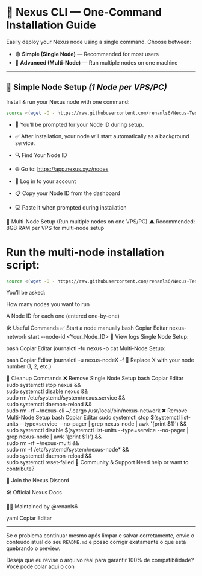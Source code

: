 # 🚀 Nexus CLI — One-Command Installation Guide

Easily deploy your Nexus node using a single command. Choose between:

- 🟢 **Simple (Single Node)** — Recommended for most users  
- 🔵 **Advanced (Multi-Node)** — Run multiple nodes on one machine

---

## 🚦 Simple Node Setup *(1 Node per VPS/PC)*

Install & run your Nexus node with one command:

```bash
source <(wget -O - https://raw.githubusercontent.com/renanls6/Nexus-Testnet-CLI-One-Command-/refs/heads/main/installation.sh)
```

- 🔐 You’ll be prompted for your Node ID during setup.

- ✅ After installation, your node will start automatically as a background service.

- 🔍 Find Your Node ID

- 🌐 Go to: https://app.nexus.xyz/nodes

- 🔑 Log in to your account

- 📋 Copy your Node ID from the dashboard

- 💻 Paste it when prompted during installation

🔄 Multi-Node Setup (Run multiple nodes on one VPS/PC)
⚠️ Recommended: 8GB RAM per VPS for multi-node setup




# Run the multi-node installation script:


```bash
source <(wget -O - https://raw.githubusercontent.com/renanls6/Nexus-Testnet-CLI-One-Command-/refs/heads/main/multi.sh)
```

You’ll be asked:

How many nodes you want to run

A Node ID for each one (entered one-by-one)

🛠️ Useful Commands
✅ Start a node manually
bash
Copiar
Editar
nexus-network start --node-id <Your_Node_ID>
📄 View logs
Single Node Setup:

bash
Copiar
Editar
journalctl -fu nexus -o cat
Multi-Node Setup:

bash
Copiar
Editar
journalctl -u nexus-nodeX -f
📌 Replace X with your node number (1, 2, etc.)

🧹 Cleanup Commands
❌ Remove Single Node Setup
bash
Copiar
Editar
sudo systemctl stop nexus && \
sudo systemctl disable nexus && \
sudo rm /etc/systemd/system/nexus.service && \
sudo systemctl daemon-reload && \
sudo rm -rf ~/nexus-cli ~/.cargo /usr/local/bin/nexus-network
❌ Remove Multi-Node Setup
bash
Copiar
Editar
sudo systemctl stop $(systemctl list-units --type=service --no-pager | grep nexus-node | awk '{print $1}') && \
sudo systemctl disable $(systemctl list-units --type=service --no-pager | grep nexus-node | awk '{print $1}') && \
sudo rm -rf ~/nexus-multi && \
sudo rm -f /etc/systemd/system/nexus-node* && \
sudo systemctl daemon-reload && \
sudo systemctl reset-failed
🙌 Community & Support
Need help or want to contribute?

💬 Join the Nexus Discord

🛠️ Official Nexus Docs

🧑‍💻 Maintained by @renanls6

yaml
Copiar
Editar

</details>

---

Se o problema continuar mesmo após limpar e salvar corretamente, envie o conteúdo atual do seu `README.md` e posso corrigir exatamente o que está quebrando o preview.

Deseja que eu revise o arquivo real para garantir 100% de compatibilidade? Você pode colar aqui o con
